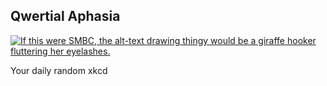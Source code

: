 ## Qwertial Aphasia
[![If this were SMBC, the alt-text drawing thingy would be a giraffe hooker fluttering her eyelashes.](https://imgs.xkcd.com/comics/qwertial_aphasia.png)](https://xkcd.com/604/ "If this were SMBC, the alt-text drawing thingy would be a giraffe hooker fluttering her eyelashes.")

Your daily random xkcd

